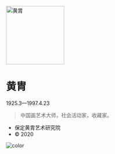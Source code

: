 <!-- _coverpage.md -->

<img class="coverpage-avatar" width=160 src="https://s1.ax1x.com/2020/06/06/t6Veln.jpg" alt="黄胄">

# 黄胄

1925.3—1997.4.23

> 中国画艺术大师，社会活动家，收藏家。

- 保定黄胄艺术研究院
- &copy; 2020

<!-- background color -->
![color](white)
